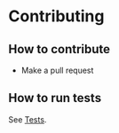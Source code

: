 # Contributing

## How to contribute

- Make a pull request

## How to run tests

See [Tests](lua/tests/README.md).

